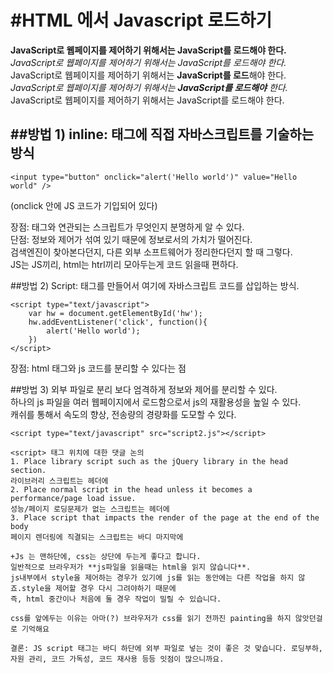 #HTML 에서 Javascript 로드하기
==========================

**JavaScript로 웹페이지를 제어하기 위해서는 JavaScript를 로드해야 한다.**  
_JavaScript로 웹페이지를 제어하기 위해서는 JavaScript를 로드해야 한다._
JavaScript로 웹페이지를 제어하기 위해서는 **JavaScript를 로드**해야 한다.  
_JavaScript로 웹페이지를 제어하기 위해서는 **JavaScript를 로드해야** 한다._  
JavaScript로 웹페이지를 제어하기 위해서는 JavaScript를 로드해야 한다.  
 
##방법 1) inline: 태그에 직접 자바스크립트를 기술하는 방식
---------------------------

    <input type="button" onclick="alert('Hello world')" value="Hello world" />

(onclick 안에 JS 코드가 기입되어 있다) 

장점: 태그와 연관되는 스크립트가 무엇인지 분명하게 알 수 있다.  
단점: 정보와 제어가 섞여 있기 때문에 정보로서의 가치가 떨어진다.   
검색엔진이 찾아본다던지, 다른 외부 소프트웨어가 정리한다던지 할 때 그렇다.   
JS는 JS끼리, html는 htrl끼리 모아두는게 코드 읽을때 편하다.   

##방법 2) Script: <script></script>태그를 만들어서 여기에 자바스크립트 코드를 삽입하는 방식.   

    <script type="text/javascript">  
        var hw = document.getElementById('hw');  
        hw.addEventListener('click', function(){  
            alert('Hello world');  
        })  
    </script>  

장점: html 태그와 js 코드를 분리할 수 있다는 점


##방법 3) 외부 파일로 분리
 보다 엄격하게 정보와 제어를 분리할 수 있다.  
 하나의 js 파일을 여러 웹페이지에서 로드함으로서 js의 재활용성을 높일 수 있다.  
 캐쉬를 통해서 속도의 향상, 전송량의 경량화를 도모할 수 있다.  
 
    <script type="text/javascript" src="script2.js"></script>  



~~~
<script> 태그 위치에 대한 댓글 논의
1. Place library script such as the jQuery library in the head section.
라이브러리 스크립트는 헤더에
2. Place normal script in the head unless it becomes a performance/page load issue.
성능/페이지 로딩문제가 없는 스크립트는 헤더에
3. Place script that impacts the render of the page at the end of the body
페이지 렌더링에 직결되는 스크립트는 바디 마지막에

+Js 는 맨하단에, css는 상단에 두는게 좋다고 합니다.
일반적으로 브라우저가 **js파일을 읽을때는 html을 읽지 않습니다**.
js내부에서 style을 제어하는 경우가 있기에 js를 읽는 동안에는 다른 작업을 하지 않죠.style을 제어할 경우 다시 그려야하기 때문에
즉, html 중간이나 처음에 둘 경우 작업이 밀릴 수 있습니다.

css를 앞에두는 이유는 아마(?) 브라우저가 css를 읽기 전까진 painting을 하지 않앗던걸로 기억해요

결론: JS script 태그는 바디 하단에 외부 파일로 넣는 것이 좋은 것 맞습니다. 로딩부하, 자원 관리, 코드 가독성, 코드 재사용 등등 잇점이 많으니까요.

~~~
